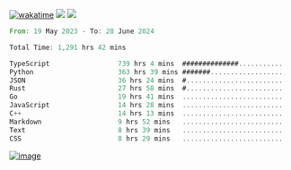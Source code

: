 [![wakatime](https://wakatime.com/badge/user/00eead22-fb14-4dd0-ab8a-3625cafbd50d.svg)](https://wakatime.com/@00eead22-fb14-4dd0-ab8a-3625cafbd50d)
![](https://komarev.com/ghpvc/?username=flatypus)
![](https://pixel.flatypus.me/flatypus?type=tracker)
<!--START_SECTION:waka-->

```rust
From: 19 May 2023 - To: 28 June 2024

Total Time: 1,291 hrs 42 mins

TypeScript                 739 hrs 4 mins  ##############...........   57.00 %
Python                     363 hrs 39 mins #######..................   28.05 %
JSON                       36 hrs 24 mins  #........................   02.81 %
Rust                       27 hrs 58 mins  #........................   02.16 %
Go                         19 hrs 41 mins  .........................   01.52 %
JavaScript                 14 hrs 28 mins  .........................   01.12 %
C++                        14 hrs 13 mins  .........................   01.10 %
Markdown                   9 hrs 52 mins   .........................   00.76 %
Text                       8 hrs 39 mins   .........................   00.67 %
CSS                        8 hrs 29 mins   .........................   00.65 %
```

<!--END_SECTION:waka-->
[<img alt="image" src="https://github.com/flatypus/flatypus/assets/68029599/0a302dc1-501c-43a0-ae8d-37ec4817f3bd">](https://flatypus.me)

